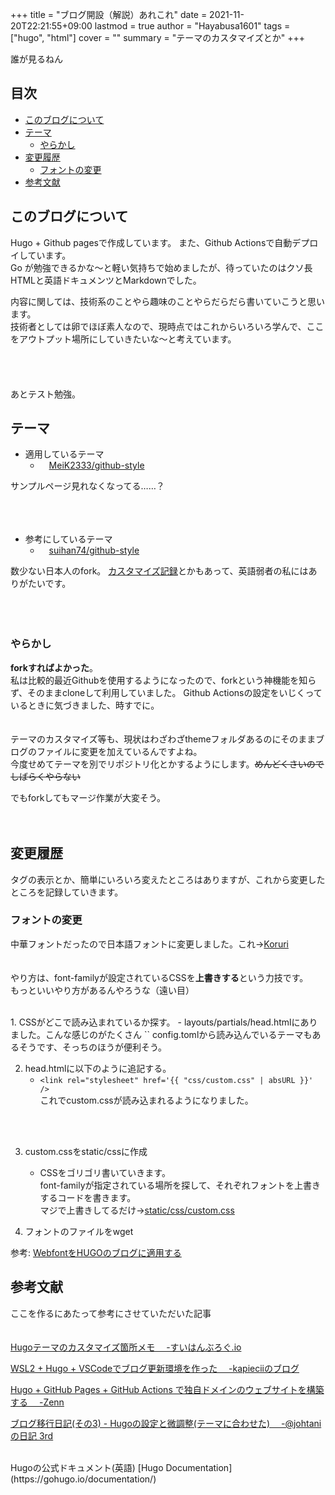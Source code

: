 +++
title = "ブログ開設（解説）あれこれ"
date = 2021-11-20T22:21:55+09:00
lastmod = true
author = "Hayabusa1601"
tags = ["hugo", "html"]
cover = ""
summary = "テーマのカスタマイズとか"
+++

誰が見るねん

## 目次 <!-- omit in toc -->
- [このブログについて](#このブログについて)
- [テーマ](#テーマ)
  - [やらかし](#やらかし)
- [変更履歴](#変更履歴)
  - [フォントの変更](#フォントの変更)
- [参考文献](#参考文献)


## このブログについて

Hugo + Github pagesで作成しています。 また、Github Actionsで自動デプロイしています。  
Go が勉強できるかな～と軽い気持ちで始めましたが、待っていたのはクソ長HTMLと英語ドキュメンツとMarkdownでした。
  
内容に関しては、技術系のことやら趣味のことやらだらだら書いていこうと思います。  
技術者としては卵でほぼ素人なので、現時点ではこれからいろいろ学んで、ここをアウトプット場所にしていきたいな～と考えています。  
<br />  
<br />  
あとテスト勉強。

## テーマ

-  適用しているテーマ 
   -  &emsp;[MeiK2333/github-style](https://github.com/MeiK2333/github-style)  

サンプルページ見れなくなってる……？  
<br />  
<br />  

-  参考にしているテーマ 
   -  &emsp;[suihan74/github-style](https://github.com/suihan74/github-style)  

数少ない日本人のfork。
[カスタマイズ記録](https://suihan74.github.io/posts/2019/12_26_00_theme_customize/)とかもあって、英語弱者の私にはありがたいです。  
<br />  
<br />  

### やらかし  
**forkすればよかった**。  
私は比較的最近Githubを使用するようになったので、forkという神機能を知らず、そのままcloneして利用していました。
Github Actionsの設定をいじくっているときに気づきました、時すでに。  
<br />  
テーマのカスタマイズ等も、現状はわざわざthemeフォルダあるのにそのままブログのファイルに変更を加えているんですよね。  
今度せめてテーマを別でリポジトリ化とかするようにします。~~めんどくさいのでしばらくやらない~~
<br />  

でもforkしてもマージ作業が大変そう。
<br />  
<br />  

## 変更履歴
タグの表示とか、簡単にいろいろ変えたところはありますが、これから変更したところを記録していきます。

### フォントの変更
中華フォントだったので日本語フォントに変更しました。これ→[Koruri](https://koruri.github.io)  
<br />  
やり方は、font-familyが設定されているCSSを**上書きする**という力技です。  
もっといいやり方があるんやろうな（遠い目）

<br />  
1.  CSSがどこで読み込まれているか探す。  
    -  layouts/partials/head.htmlにありました。こんな感じのがたくさん  
    `<link rel="stylesheet" href='{{ "css/frameworks.min.css" | absURL }}' />`  
    config.tomlから読み込んでいるテーマもあるそうです、そっちのほうが便利そう。   
 
<br />  

2.  head.htmlに以下のように追記する。  
    -  `<link rel="stylesheet" href='{{ "css/custom.css" | absURL }}' />`  
    これでcustom.cssが読み込まれるようになりました。  
<br />  
<br />  

3.  custom.cssをstatic/cssに作成  
      -  CSSをゴリゴリ書いていきます。  
    font-familyが指定されている場所を探して、それぞれフォントを上書きするコードを書きます。  
    マジで上書きしてるだけ→[static/css/custom.css](https://github.com/Hayabusa1601/hugo-blog/tree/main/static/css/custom.css) 

4.  フォントのファイルをwget


参考:  [WebfontをHUGOのブログに適用する](https://kasu-kasu.ga/post/enable-web-font/)
   



## 参考文献 
ここを作るにあたって参考にさせていただいた記事   
<br />  
[Hugoテーマのカスタマイズ箇所メモ &emsp;-すいはんぶろぐ.io](https://suihan74.github.io/posts/2019/12_26_00_theme_customize/)  

[WSL2 + Hugo + VSCodeでブログ更新環境を作った &emsp;-kapieciiのブログ](https://blog.kapiecii.com/posts/2020/04/20/wsl2-hugo-vscode/)  

[Hugo + GitHub Pages + GitHub Actions で独自ドメインのウェブサイトを構築する &emsp;-Zenn](https://zenn.dev/nikaera/articles/hugo-github-actions-for-github-pages)  

[ブログ移行日記(その3) - Hugoの設定と微調整(テーマに合わせた) &emsp;-@johtaniの日記 3rd](https://blog.johtani.info/blog/2020/01/24/setting-hugo/)  

<br />  
Hugoの公式ドキュメント(英語)  
[Hugo Documentation](https://gohugo.io/documentation/)  
